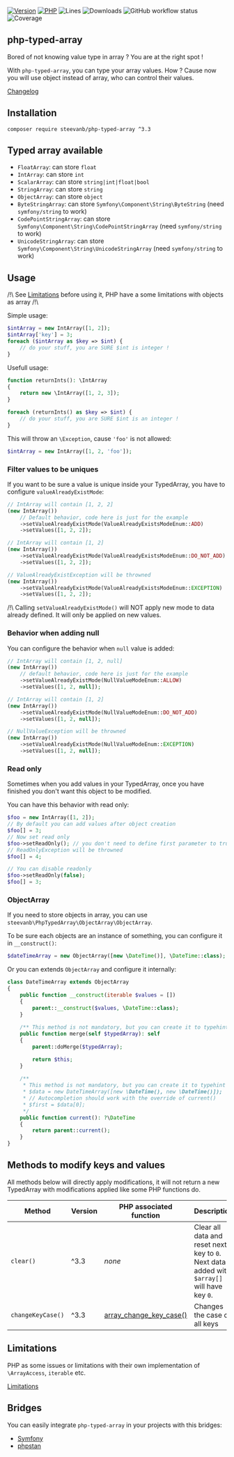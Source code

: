 [![Version](https://img.shields.io/badge/version-3.3.2-blueviolet.svg)](https://github.com/steevanb/php-typed-array/tree/3.3.2)
[![PHP](https://img.shields.io/badge/php-^7.1||^8.0-blue.svg)](https://php.net)
![Lines](https://img.shields.io/badge/code%20lines-4,369-blue.svg)
![Downloads](https://poser.pugx.org/steevanb/php-typed-array/downloads)
![GitHub workflow status](https://img.shields.io/github/workflow/status/steevanb/php-typed-array/CI)
![Coverage](https://img.shields.io/badge/coverage-96%25-success.svg)

## php-typed-array

Bored of not knowing value type in array ? You are at the right spot !

With `php-typed-array`, you can type your array values. How ? Cause now you will use object instead of array, who can control their values.

[Changelog](changelog.md)

## Installation

```
composer require steevanb/php-typed-array ^3.3
```

## Typed array available

 * `FloatArray`: can store `float`
 * `IntArray`: can store `int`
 * `ScalarArray`: can store `string|int|float|bool`
 * `StringArray`: can store `string`
 * `ObjectArray`: can store `object`
 * `ByteStringArray`: can store `Symfony\Component\String\ByteString` (need `symfony/string` to work)
 * `CodePointStringArray`: can store `Symfony\Component\String\CodePointStringArray` (need `symfony/string` to work)
 * `UnicodeStringArray`: can store `Symfony\Component\String\UnicodeStringArray` (need `symfony/string` to work)

## Usage

/!\ See [Limitations](documentation/Limitations.md) before using it, PHP have a some limitations with objects as array /!\

Simple usage:
```php
$intArray = new IntArray([1, 2]);
$intArray['key'] = 3;
foreach ($intArray as $key => $int) {
    // do your stuff, you are SURE $int is integer !
}
```

Usefull usage:
```php
function returnInts(): \IntArray
{
    return new \IntArray([1, 2, 3]); 
}

foreach (returnInts() as $key => $int) {
    // do your stuff, you are SURE $int is an integer !
}
```

This will throw an `\Exception`, cause `'foo'` is not allowed:
```php
$intArray = new IntArray([1, 2, 'foo']);
```

### Filter values to be uniques

If you want to be sure a value is unique inside your TypedArray, you have to configure `valueAlreadyExistMode`:

```php
// IntArray will contain [1, 2, 2]
(new IntArray())
    // Default behavior, code here is just for the example
    ->setValueAlreadyExistMode(ValueAlreadyExistsModeEnum::ADD)
    ->setValues([1, 2, 2]);

// IntArray will contain [1, 2]
(new IntArray())
    ->setValueAlreadyExistMode(ValueAlreadyExistsModeEnum::DO_NOT_ADD)
    ->setValues([1, 2, 2]);

// ValueAlreadyExistException will be throwned
(new IntArray())
    ->setValueAlreadyExistMode(ValueAlreadyExistsModeEnum::EXCEPTION)
    ->setValues([1, 2, 2]);
```

/!\ Calling `setValueAlreadyExistMode()` will NOT apply new mode to data already defined. It will only be applied on new values. 

### Behavior when adding null

You can configure the behavior when `null` value is added:

```php
// IntArray will contain [1, 2, null]
(new IntArray())
    // default behavior, code here is just for the example
    ->setValueAlreadyExistMode(NullValueModeEnum::ALLOW)
    ->setValues([1, 2, null]);

// IntArray will contain [1, 2]
(new IntArray())
    ->setValueAlreadyExistMode(NullValueModeEnum::DO_NOT_ADD)
    ->setValues([1, 2, null]);

// NullValueException will be throwned
(new IntArray())
    ->setValueAlreadyExistMode(NullValueModeEnum::EXCEPTION)
    ->setValues([1, 2, null]);
```

### Read only

Sometimes when you add values in your TypedArray, once you have finished you don't want this object to be modified.

You can have this behavior with read only:

```php
$foo = new IntArray([1, 2]);
// By default you can add values after object creation
$foo[] = 3;
// Now set read only
$foo->setReadOnly(); // you don't need to define first parameter to true: it's default value
// ReadOnlyException will be throwned
$foo[] = 4;

// You can disable readonly
$foo->setReadOnly(false);
$foo[] = 3;
```

### ObjectArray

If you need to store objects in array, you can use `steevanb\PhpTypedArray\ObjectArray\ObjectArray`.

To be sure each objects are an instance of something, you can configure it in `__construct()`:

```php
$dateTimeArray = new ObjectArray([new \DateTime()], \DateTime::class);
```

Or you can extends `ObjectArray` and configure it internally:

```php
class DateTimeArray extends ObjectArray
{
    public function __construct(iterable $values = [])
    {
        parent::__construct($values, \DateTime::class);
    }
    
    /** This method is not mandatory, but you can create it to typehint $typedArray and the return */
    public function merge(self $typedArray): self
    {
        parent::doMerge($typedArray);

        return $this;
    }
    
    /**
     * This method is not mandatory, but you can create it to typehint return when you access an item
     * $data = new DateTimeArray([new \DateTime(), new \DateTime()]);
     * // Autocompletion should work with the override of current()
     * $first = $data[0];
     */
    public function current(): ?\DateTime
    {
        return parent::current();
    }
}
```

## Methods to modify keys and values

All methods below will directly apply modifications, 
it will not return a new TypedArray with modifications applied like some PHP functions do.

| Method | Version | PHP associated function | Description |
| --- | --- | --- | --- |
| `clear()` | ^3.3 | _none_ | Clear all data and reset next key to `0`. Next data added with `$array[]` will have key `0`. |
| `changeKeyCase()` | ^3.3 | [array_change_key_case()](https://www.php.net/manual/fr/function.array-change-key-case.php) | Changes the case of all keys |

## Limitations

PHP as some issues or limitations with their own implementation of `\ArrayAccess`, `iterable` etc.

[Limitations](documentation/Limitations.md)

## Bridges

You can easily integrate `php-typed-array` in your projects with this bridges:
* [Symfony](documentation/BridgeSymfony.md)
* [phpstan](documentation/BridgePhpstan.md)

